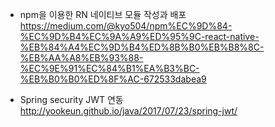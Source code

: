 - npm을 이용한 RN 네이티브 모듈 작성과 배포 
https://medium.com/@kyo504/npm%EC%9D%84-%EC%9D%B4%EC%9A%A9%ED%95%9C-react-native-%EB%84%A4%EC%9D%B4%ED%8B%B0%EB%B8%8C-%EB%AA%A8%EB%93%88-%EC%9E%91%EC%84%B1%EA%B3%BC-%EB%B0%B0%ED%8F%AC-672533dabea9


- Spring security JWT 연동 
http://yookeun.github.io/java/2017/07/23/spring-jwt/



